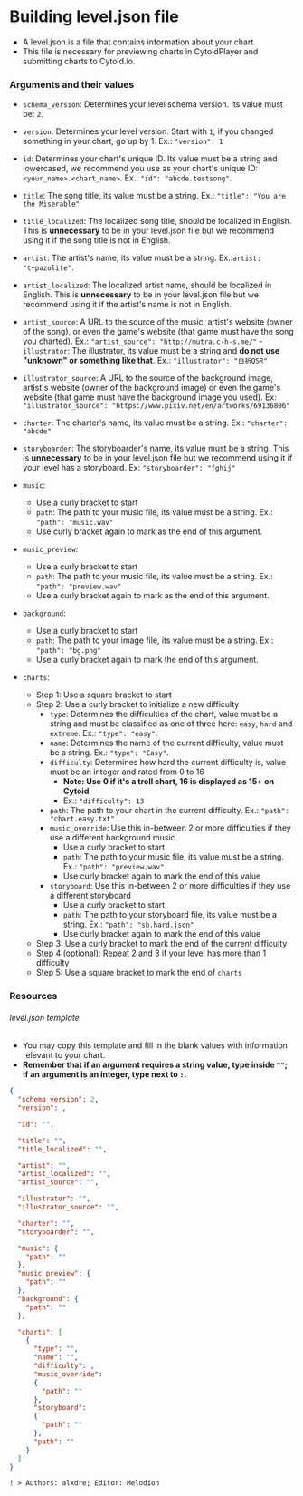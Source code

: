 # Building level.json file

- A level.json is a file that contains information about your chart.
- This file is necessary for previewing charts in CytoidPlayer and submitting charts to Cytoid.io.

### Arguments and their values

- `schema_version`: Determines your level schema version. Its value must be: `2`.
- `version`: Determines your level version. Start with `1`, if you changed something in your chart, go up by 1. Ex.: `"version": 1`
- `id`: Determines your chart's unique ID. Its value must be a string and lowercased, we recommend you use as your chart's unique ID: `<your_name>.<chart_name>`. Ex.: `"id": "abcde.testsong"`.
- `title`: The song title, its value must be a string. Ex.: `"title": "You are the Miserable"`
- `title_localized`: The localized song title, should be localized in English. This is **unnecessary** to be in your level.json file but we recommend using it if the song title is not in English.
- `artist`: The artist's name, its value must be a string. Ex.:`artist: "t+pazolite"`.
- `artist_localized`: The localized artist name, should be localized in English. This is **unnecessary** to be in your level.json file but we recommend using it if the artist's name is not in English.
- `artist_source`: A URL to the source of the music, artist's website (owner of the song), or even the game's website (that game must have the song you charted). Ex.: `"artist_source": "http://mutra.c-h-s.me/"`
-`illustrator`: The illustrator, its value must be a string and **do not use "unknown" or something like that**. Ex.: `"illustrator": "白祈QSR"`
- `illustrator_source`: A URL to the source of the background image, artist's website (owner of the background image) or even the game's website (that game must have the background image you used). Ex: `"illustrator_source": "https://www.pixiv.net/en/artworks/69136806"`

- `charter`: The charter's name, its value must be a string. Ex.: `"charter": "abcde"`
- `storyboarder`: The storyboarder's name, its value must be a string. This is **unnecessary** to be in your level.json file but we recommend using it if your level has a storyboard. Ex: `"storyboarder": "fghij"`

- `music`:
  - Use a curly bracket to start
  - `path`: The path to your music file, its value must be a string. Ex.: `"path": "music.wav"`
  - Use curly bracket again to mark as the end of this argument.
- `music_preview`:
  - Use a curly bracket to start
  - `path`: The path to your music file, its value must be a string. Ex.: `"path": "preview.wav"`
  - Use a curly bracket again to mark as the end of this argument.
- `background`:
  - Use a curly bracket to start
  - `path`: The path to your image file, its value must be a string. Ex.: `"path": "bg.png"`
  - Use a curly bracket again to mark the end of this argument.
- `charts`:
  - Step 1: Use a square bracket to start
  - Step 2: Use a curly bracket to initialize a new difficulty
    - `type`: Determines the difficulties of the chart, value must be a string and must be classified as one of three here: `easy`, `hard` and `extreme`. Ex.: `"type": "easy"`.
    - `name`: Determines the name of the current difficulty, value must be a string. Ex.: `"type": "Easy"`.
    - `difficulty`: Determines how hard the current difficulty is, value must be an integer and rated from 0 to 16
      - **Note: Use 0 if it's a troll chart, 16 is displayed as 15+ on Cytoid**
      - Ex.: `"difficulty": 13`
    - `path`: The path to your chart in the current difficulty. Ex.: `"path": "chart.easy.txt"`
    - `music_override`: Use this in-between 2 or more difficulties if they use a different background music
      - Use a curly bracket to start
      - `path`: The path to your music file, its value must be a string. Ex.: `"path": "preview.wav"`
      - Use curly bracket again to mark the end of this value
    - `storyboard`: Use this in-between 2 or more difficulties if they use a different storyboard
      - Use a curly bracket to start
      - `path`: The path to your storyboard file, its value must be a string. Ex.: `"path": "sb.hard.json"`
      - Use curly bracket again to mark the end of this value
  - Step 3: Use a curly bracket to mark the end of the current difficulty
  - Step 4 (optional): Repeat 2 and 3 if your level has more than 1 difficulty
  - Step 5: Use a square bracket to mark the end of `charts`



### Resources

###### level.json template
- You may copy this template and fill in the blank values with information relevant to your chart.
- **Remember that if an argument requires a string value, type inside `""`; if an argument is an integer, type next to `:`.**


```json
{
  "schema_version": 2,
  "version": ,

  "id": "",

  "title": "",
  "title_localized": "",

  "artist": "",
  "artist_localized": "",
  "artist_source": "",

  "illustrator": "",
  "illustrator_source": "",

  "charter": "",
  "storyboarder": "",

  "music": {
    "path": ""
  },
  "music_preview": {
    "path": ""
  },
  "background": {
    "path": ""
  },

  "charts": [
    {
      "type": "",
      "name": "",
      "difficulty": ,
      "music_override":
      {
        "path": ""
      },
      "storyboard":
      {
        "path": ""
      },
      "path": ""
    }
  ]
}
```

`! > Authors: alxdre; Editor: Melodion`
